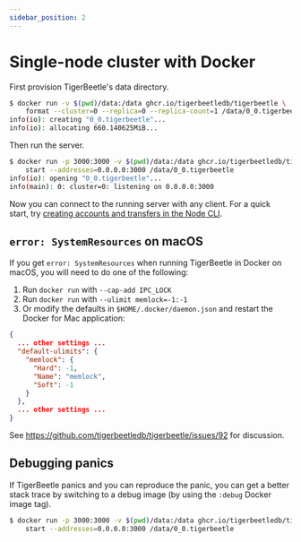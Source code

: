 ```yaml
---
sidebar_position: 2
---
```


# Single-node cluster with Docker

First provision TigerBeetle's data directory.

```bash
$ docker run -v $(pwd)/data:/data ghcr.io/tigerbeetledb/tigerbeetle \
    format --cluster=0 --replica=0 --replica-count=1 /data/0_0.tigerbeetle
info(io): creating "0_0.tigerbeetle"...
info(io): allocating 660.140625MiB...
```

Then run the server.

```bash
$ docker run -p 3000:3000 -v $(pwd)/data:/data ghcr.io/tigerbeetledb/tigerbeetle \
    start --addresses=0.0.0.0:3000 /data/0_0.tigerbeetle
info(io): opening "0_0.tigerbeetle"...
info(main): 0: cluster=0: listening on 0.0.0.0:3000
```

Now you can connect to the running server with any client. For a quick
start, try [creating accounts and transfers in the Node
CLI](./node-cli).

## `error: SystemResources` on macOS

If you get `error: SystemResources` when running TigerBeetle in Docker
on macOS, you will need to do one of the following:

1. Run `docker run` with `--cap-add IPC_LOCK`
2. Run `docker run` with `--ulimit memlock=-1:-1`
3. Or modify the defaults in `$HOME/.docker/daemon.json` and restart the Docker for Mac application:

```json
{
  ... other settings ...
  "default-ulimits": {
    "memlock": {
      "Hard": -1,
      "Name": "memlock",
      "Soft": -1
    }
  },
  ... other settings ...
}
```

See https://github.com/tigerbeetledb/tigerbeetle/issues/92 for discussion.

## Debugging panics

If TigerBeetle panics and you can reproduce the panic, you can get a
better stack trace by switching to a debug image (by using the `:debug`
Docker image tag).

```bash
$ docker run -p 3000:3000 -v $(pwd)/data:/data ghcr.io/tigerbeetledb/tigerbeetle:debug \
    start --addresses=0.0.0.0:3000 /data/0_0.tigerbeetle
```
